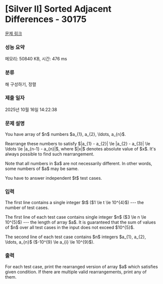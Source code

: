 # [Silver II] Sorted Adjacent Differences - 30175 

[문제 링크](https://www.acmicpc.net/problem/30175) 

### 성능 요약

메모리: 50840 KB, 시간: 476 ms

### 분류

해 구성하기, 정렬

### 제출 일자

2025년 10월 16일 14:22:38

### 문제 설명

<p>You have array of $n$ numbers $a_{1}, a_{2}, \ldots, a_{n}$.</p>

<p>Rearrange these numbers to satisfy $|a_{1} - a_{2}| \le |a_{2} - a_{3}| \le \ldots \le |a_{n-1} - a_{n}|$, where $|x|$ denotes absolute value of $x$. It's always possible to find such rearrangement.</p>

<p>Note that all numbers in $a$ are not necessarily different. In other words, some numbers of $a$ may be same.</p>

<p>You have to answer independent $t$ test cases.</p>

### 입력 

 <p>The first line contains a single integer $t$ ($1 \le t \le 10^{4}$) --- the number of test cases.</p>

<p>The first line of each test case contains single integer $n$ ($3 \le n \le 10^{5}$) --- the length of array $a$. It is guaranteed that the sum of values of $n$ over all test cases in the input does not exceed $10^{5}$.</p>

<p>The second line of each test case contains $n$ integers $a_{1}, a_{2}, \ldots, a_{n}$ ($-10^{9} \le a_{i} \le 10^{9}$).</p>

### 출력 

 <p>For each test case, print the rearranged version of array $a$ which satisfies given condition. If there are multiple valid rearrangements, print any of them.</p>

